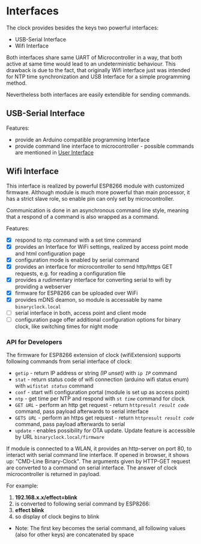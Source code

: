 # Interfaces
 
The clock provides besides the keys two powerful interfaces:
 * USB-Serial Interface 
 * Wifi Interface
 
Both interfaces share same UART of Microcontroller in a way,
that both active at same time would lead to an undeterministic
behaviour. This drawback is due to the fact, that originally
Wifi interface just was intended for NTP time synchronization
and USB Interface for a simple programming method.
 
Nevertheless both interfaces are easily extendible for sending
commands.

## USB-Serial Interface
Features:
* provide an Arduino compatible programming Interface
* provide command line interface to microcontroller - possible commands are mentioned in [User Interface](UserInterface.md)

## Wifi Interface
This interface is realized by powerful ESP8266 module with customized
firmware. Although module is much more powerful than main processor,
it has a strict slave role, so enable pin can only set by microcontroller.

Communication is done in an asynchronous command line style, meaning that
a respond of a command is also wrapped as a command.

Features:
- [x] respond to ntp command with a set time command
- [x] provides an Interface for WiFi settings, realized by access point mode and html configuration page
- [x] configuration mode is enabled by serial command
- [x] provides an interface for microcontroller to send http/https GET requests, e.g. for reading a configuration file
- [x] provides a rudimentary interface for converting serial to wifi by providing a webserver
- [x] firmware for ESP8266 can be uploaded over WiFi
- [x] provides mDNS deamon, so module is accessable by name `binaryclock.local`
- [ ] serial interface in both, access point and client mode
- [ ] configuration page offer additional configuration options for binary clock, like switching times for night mode

### API for Developers
The firmware for ESP8266 extension of clock (wifiExtension) supports following commands from serial interface of clock:

* `getip` - return IP address or string *(IP unset)* with `ip `*`IP`* command
* `stat` - return status code of wifi connection (arduino wifi status enum) with `wifistat `*`status`* command
* `conf` - start wifi configuration portal (module is set up as access point)
* `ntp` - get time per NTP and respond with `st `*`time`* command for clock
* `GET `*`URL`* - perform an http get request - return `httpresult `*`result code`* command, pass payload afterwards to serial interface
* `GETS `*`URL`* - perform an https get request - return `httpresult `*`result code`* command, pass payload afterwards to serial 
* `update` - enables possibility for OTA update. Update feature is accessible by URL `binaryclock.local/firmware` 

If module is connected to a WLAN, it provides an http-server on port 80, to interact with serial command line interface. If opened in browser, it shows up: "CMD-Line Binary-Clock".
The arguments given by HTTP-GET request are converted to a command on serial interface. The answer of clock microcontroller is returned in payload.

For example:
1. **192.168.x.x/effect=blink**
1. is converted to following serial command by ESP8266:
1. **effect blink**
1. so display of clock begins to blink

* Note: The first key becomes the serial command, all following values (also for other keys) are concatenated by space

